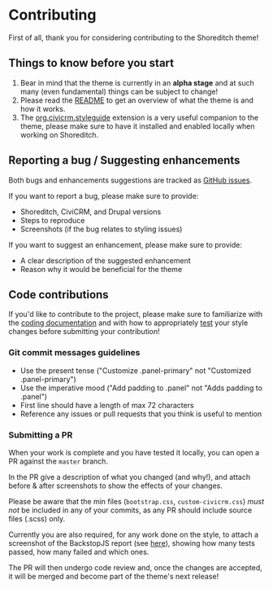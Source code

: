 # Contributing
First of all, thank you for considering contributing to the Shoreditch theme!

## Things to know before you start
1. Bear in mind that the theme is currently in an **alpha stage** and at such many (even fundamental) things can be subject to change!
2. Please read the [README](https://github.com/compucorp/org.civicrm.shoreditch/blob/staging/README.md) to get an overview of what the theme is and how it works.
3. The [org.civicrm.styleguide](https://github.com/civicrm/org.civicrm.styleguide/) extension is a very useful companion to the theme, please make sure to have it installed and enabled locally when working on Shoreditch.

## Reporting a bug / Suggesting enhancements
Both bugs and enhancements suggestions are tracked as [GitHub issues](https://github.com/civicrm/org.civicrm.shoreditch/issues).

If you want to report a bug, please make sure to provide:
* Shoreditch, CiviCRM, and Drupal versions
* Steps to reproduce
* Screenshots (if the bug relates to styling issues)

If you want to suggest an enhancement, please make sure to provide:
* A clear description of the suggested enhancement
* Reason why it would be beneficial for the theme

## Code contributions
If you'd like to contribute to the project, please make sure to familiarize with the [coding documentation](CODING.md) and with how to appropriately [test](TESTING.md) your style changes before submitting your contribution!

### Git commit messages guidelines
* Use the present tense ("Customize .panel-primary" not "Customized .panel-primary")
* Use the imperative mood ("Add padding to .panel" not "Adds padding to .panel")
* First line should have a length of max 72 characters
* Reference any issues or pull requests that you think is useful to mention

### Submitting a PR
When your work is complete and you have tested it locally, you can open a PR against the `master` branch.

In the PR give a description of what you changed (and why!), and attach before & after screenshots to show the effects of your changes.

Please be aware that the min files (`bootstrap.css`, `custom-civicrm.css`) _must not_ be included in any of your commits, as any PR should include source files (.scss) only.

Currently you are also required, for any work done on the style, to attach a screenshot of the BackstopJS report (see [here](TESTING.md)), showing how many tests passed, how many failed and which ones.

The PR will then undergo code review and, once the changes are accepted, it will be merged and become part of the theme's next release!
